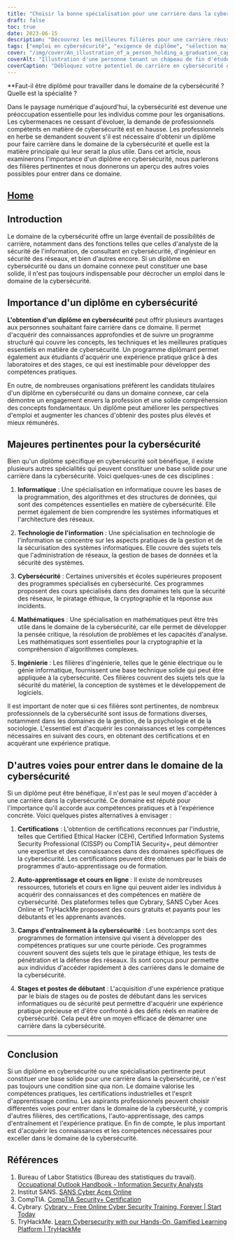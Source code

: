 ```yaml
---
title: "Choisir la bonne spécialisation pour une carrière dans la cybersécurité : Un guide pour les professionnels en herbe"
draft: false
toc: true
date: 2023-06-15
description: "Découvrez les meilleures filières pour une carrière réussie dans le domaine de la cybersécurité et apprenez à vous orienter pour devenir un professionnel qualifié."
tags: ["emploi en cybersécurité", "exigence de diplôme", "sélection majeure", "parcours de carrière en cybersécurité", "la sécurité de l'information", "cybermenaces", "opportunités de carrière", "développement des compétences", "les certifications industrielles", "formation à la cybersécurité", "options d'autoformation", "cours en ligne", "programmes de stages", "postes de débutants", "emplois dans le domaine de la cybersécurité", "éducation à la cybersécurité", "l'orientation professionnelle", "parcours de cybersécurité", "les meilleures filières pour la cybersécurité", "programme d'études sur la cybersécurité", "majeure en technologie de l'information", "majeure en informatique", "majeure en mathématiques", "majeure en ingénierie", "entreprises et cybersécurité", "psychologie et cybersécurité", "sociologie et cybersécurité", "perspectives d'emploi dans la cybersécurité", "compétences pratiques en cybersécurité", "formation continue dans le domaine de la cybersécurité", "demande de professionnels de la cybersécurité"]
cover: "/img/cover/An_illustration_of_a_person_holding_a_graduation_cap_with.png"
coverAlt: "Illustration d'une personne tenant un chapeau de fin d'études avec un bouclier représentant la cybersécurité, symbolisant le besoin d'éducation et de compétences dans le domaine de la cybersécurité. --aspect 16:9"
coverCaption: "Débloquez votre potentiel de carrière en cybersécurité grâce à votre formation et à vos compétences."
---
```


**Faut-il être diplômé pour travailler dans le domaine de la cybersécurité ? Quelle est la spécialité ?

Dans le paysage numérique d'aujourd'hui, la cybersécurité est devenue une préoccupation essentielle pour les individus comme pour les organisations. Les cybermenaces ne cessant d'évoluer, la demande de professionnels compétents en matière de cybersécurité est en hausse. Les professionnels en herbe se demandent souvent s'il est nécessaire d'obtenir un diplôme pour faire carrière dans le domaine de la cybersécurité et quelle est la matière principale qui leur serait la plus utile. Dans cet article, nous examinerons l'importance d'un diplôme en cybersécurité, nous parlerons des filières pertinentes et nous donnerons un aperçu des autres voies possibles pour entrer dans ce domaine.

## [Home](/cyber-security-career-playbook-start/)

## Introduction

Le domaine de la cybersécurité offre un large éventail de possibilités de carrière, notamment dans des fonctions telles que celles d'analyste de la sécurité de l'information, de consultant en cybersécurité, d'ingénieur en sécurité des réseaux, et bien d'autres encore. Si un diplôme en cybersécurité ou dans un domaine connexe peut constituer une base solide, il n'est pas toujours indispensable pour décrocher un emploi dans le domaine de la cybersécurité.

## Importance d'un diplôme en cybersécurité

**L'obtention d'un diplôme en cybersécurité** peut offrir plusieurs avantages aux personnes souhaitant faire carrière dans ce domaine. Il permet d'acquérir des connaissances approfondies et de suivre un programme structuré qui couvre les concepts, les techniques et les meilleures pratiques essentiels en matière de cybersécurité. Un programme diplômant permet également aux étudiants d'acquérir une expérience pratique grâce à des laboratoires et des stages, ce qui est inestimable pour développer des compétences pratiques.

En outre, de nombreuses organisations préfèrent les candidats titulaires d'un diplôme en cybersécurité ou dans un domaine connexe, car cela démontre un engagement envers la profession et une solide compréhension des concepts fondamentaux. Un diplôme peut améliorer les perspectives d'emploi et augmenter les chances d'obtenir des postes plus élevés et mieux rémunérés.

## Majeures pertinentes pour la cybersécurité

Bien qu'un diplôme spécifique en cybersécurité soit bénéfique, il existe plusieurs autres spécialités qui peuvent constituer une base solide pour une carrière dans la cybersécurité. Voici quelques-unes de ces disciplines :

1. **Informatique** : Une spécialisation en informatique couvre les bases de la programmation, des algorithmes et des structures de données, qui sont des compétences essentielles en matière de cybersécurité. Elle permet également de bien comprendre les systèmes informatiques et l'architecture des réseaux.

2. **Technologie de l'information** : Une spécialisation en technologie de l'information se concentre sur les aspects pratiques de la gestion et de la sécurisation des systèmes informatiques. Elle couvre des sujets tels que l'administration de réseaux, la gestion de bases de données et la sécurité des systèmes.

3. **Cybersécurité** : Certaines universités et écoles supérieures proposent des programmes spécialisés en cybersécurité. Ces programmes proposent des cours spécialisés dans des domaines tels que la sécurité des réseaux, le piratage éthique, la cryptographie et la réponse aux incidents.

4. **Mathématiques** : Une spécialisation en mathématiques peut être très utile dans le domaine de la cybersécurité, car elle permet de développer la pensée critique, la résolution de problèmes et les capacités d'analyse. Les mathématiques sont essentielles pour la cryptographie et la compréhension d'algorithmes complexes.

5. **Ingénierie** : Les filières d'ingénierie, telles que le génie électrique ou le génie informatique, fournissent une base technique solide qui peut être appliquée à la cybersécurité. Ces filières couvrent des sujets tels que la sécurité du matériel, la conception de systèmes et le développement de logiciels.

Il est important de noter que si ces filières sont pertinentes, de nombreux professionnels de la cybersécurité sont issus de formations diverses, notamment dans les domaines de la gestion, de la psychologie et de la sociologie. L'essentiel est d'acquérir les connaissances et les compétences nécessaires en suivant des cours, en obtenant des certifications et en acquérant une expérience pratique.

## D'autres voies pour entrer dans le domaine de la cybersécurité

Si un diplôme peut être bénéfique, il n'est pas le seul moyen d'accéder à une carrière dans la cybersécurité. Ce domaine est réputé pour l'importance qu'il accorde aux compétences pratiques et à l'expérience concrète. Voici quelques pistes alternatives à envisager :

1. **Certifications** : L'obtention de certifications reconnues par l'industrie, telles que Certified Ethical Hacker (CEH), Certified Information Systems Security Professional (CISSP) ou CompTIA Security+, peut démontrer une expertise et des connaissances dans des domaines spécifiques de la cybersécurité. Les certifications peuvent être obtenues par le biais de programmes d'auto-apprentissage ou de formation.

2. **Auto-apprentissage et cours en ligne** : Il existe de nombreuses ressources, tutoriels et cours en ligne qui peuvent aider les individus à acquérir des connaissances et des compétences en matière de cybersécurité. Des plateformes telles que Cybrary, SANS Cyber Aces Online et TryHackMe proposent des cours gratuits et payants pour les débutants et les apprenants avancés.

3. **Camps d'entraînement à la cybersécurité** : Les bootcamps sont des programmes de formation intensive qui visent à développer des compétences pratiques sur une courte période. Ces programmes couvrent souvent des sujets tels que le piratage éthique, les tests de pénétration et la défense des réseaux. Ils sont conçus pour permettre aux individus d'accéder rapidement à des carrières dans le domaine de la cybersécurité.

4. **Stages et postes de débutant** : L'acquisition d'une expérience pratique par le biais de stages ou de postes de débutant dans les services informatiques ou de sécurité peut permettre d'acquérir une expérience pratique précieuse et d'être confronté à des défis réels en matière de cybersécurité. Cela peut être un moyen efficace de démarrer une carrière dans la cybersécurité.

______

## Conclusion

Si un diplôme en cybersécurité ou une spécialisation pertinente peut constituer une base solide pour une carrière dans la cybersécurité, ce n'est pas toujours une condition sine qua non. Le domaine valorise les compétences pratiques, les certifications industrielles et l'esprit d'apprentissage continu. Les aspirants professionnels peuvent choisir différentes voies pour entrer dans le domaine de la cybersécurité, y compris d'autres filières, des certifications, l'auto-apprentissage, des camps d'entraînement et l'expérience pratique. En fin de compte, le plus important est d'acquérir les connaissances et les compétences nécessaires pour exceller dans le domaine de la cybersécurité.

## Références

1. Bureau of Labor Statistics (Bureau des statistiques du travail). [Occupational Outlook Handbook - Information Security Analysts](https://www.bls.gov/ooh/computer-and-information-technology/information-security-analysts.htm)
2. Institut SANS. [SANS Cyber Aces Online](https://www.cyberaces.org/)
3. CompTIA. [CompTIA Security+ Certification](https://www.comptia.org/certifications/security)
4. Cybrary. [Cybrary - Free Online Cyber Security Training, Forever | Start Today](https://www.cybrary.it/)
5. TryHackMe. [Learn Cybersecurity with our Hands-On, Gamified Learning Platform | TryHackMe](https://tryhackme.com/signup?referrer=5f651e437af6815dfbc2ab56)

